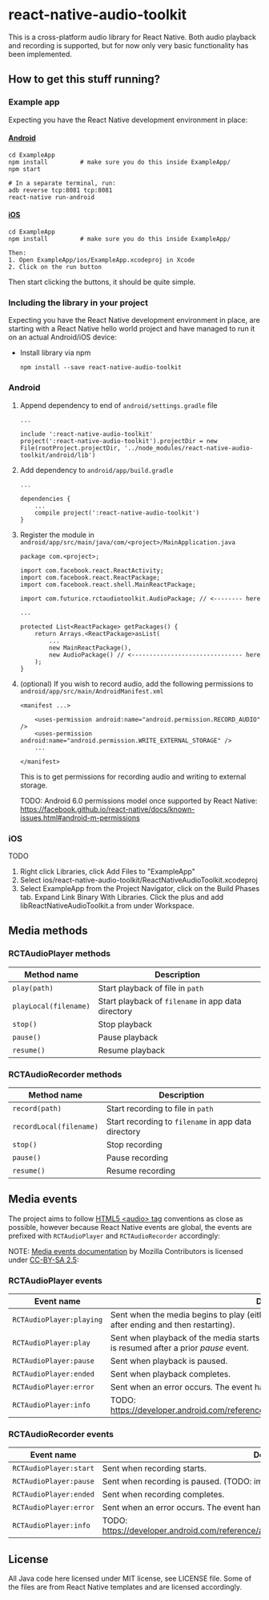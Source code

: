react-native-audio-toolkit
==========================

This is a cross-platform audio library for React Native. Both audio playback
and recording is supported, but for now only very basic functionality has been
implemented.

How to get this stuff running?
------------------------------

### Example app

Expecting you have the React Native development environment in place:

#### [Android](ExampleApp/index.android.js)

```
cd ExampleApp
npm install         # make sure you do this inside ExampleApp/
npm start

# In a separate terminal, run:
adb reverse tcp:8081 tcp:8081
react-native run-android
```

#### [iOS](ExampleApp/index.ios.js)

```
cd ExampleApp
npm install         # make sure you do this inside ExampleApp/

Then:
1. Open ExampleApp/ios/ExampleApp.xcodeproj in Xcode
2. Click on the run button
```

Then start clicking the buttons, it should be quite simple.

### Including the library in your project

Expecting you have the React Native development environment in place, are
starting with a React Native hello world project and have managed to run it on
an actual Android/iOS device:

* Install library via npm

    ```
    npm install --save react-native-audio-toolkit
    ```

### Android

1. Append dependency to end of `android/settings.gradle` file

    ```
    ...

    include ':react-native-audio-toolkit'
    project(':react-native-audio-toolkit').projectDir = new File(rootProject.projectDir, '../node_modules/react-native-audio-toolkit/android/lib')
    ```

2. Add dependency to `android/app/build.gradle`

    ```
    ...

    dependencies {
        ...
        compile project(':react-native-audio-toolkit')
    }
    ```

3. Register the module in `android/app/src/main/java/com/<project>/MainApplication.java`

    ```
    package com.<project>;

    import com.facebook.react.ReactActivity;
    import com.facebook.react.ReactPackage;
    import com.facebook.react.shell.MainReactPackage;

    import com.futurice.rctaudiotoolkit.AudioPackage; // <-------- here

    ...

    protected List<ReactPackage> getPackages() {
        return Arrays.<ReactPackage>asList(
            ...
            new MainReactPackage(),
            new AudioPackage() // <------------------------------- here
        );
    }
    ```

4. (optional) If you wish to record audio, add the following permissions to
   `android/app/src/main/AndroidManifest.xml`

    ```
    <manifest ...>

        <uses-permission android:name="android.permission.RECORD_AUDIO" />
        <uses-permission android:name="android.permission.WRITE_EXTERNAL_STORAGE" />
        ...

    </manifest>
    ```

    This is to get permissions for recording audio and writing to external storage.

    TODO: Android 6.0 permissions model once supported by React Native:
    https://facebook.github.io/react-native/docs/known-issues.html#android-m-permissions


### iOS

TODO

1. Right click Libraries, click Add Files to "ExampleApp"
2. Select ios/react-native-audio-toolkit/ReactNativeAudioToolkit.xcodeproj
3. Select ExampleApp from the Project Navigator, click on the Build Phases tab.
   Expand Link Binary With Libraries. Click the plus and add
   libReactNativeAudioToolkit.a from under Workspace.


Media methods
-------------

### RCTAudioPlayer methods

Method name                  | Description
-----------------------------|------------------------
`play(path)`                 | Start playback of file in `path`
`playLocal(filename)`        | Start playback of `filename` in app data directory
`stop()`                     | Stop playback
`pause()`                    | Pause playback
`resume()`                   | Resume playback

### RCTAudioRecorder methods

Method name                  | Description
-----------------------------|------------------------
`record(path)`               | Start recording to file in `path`
`recordLocal(filename)`      | Start recording to `filename` in app data directory
`stop()`                     | Stop recording
`pause()`                    | Pause recording
`resume()`                   | Resume recording

Media events
------------

The project aims to follow
[HTML5 \<audio\> tag](https://developer.mozilla.org/en/docs/Web/Guide/Events/Media_events)
conventions as close as possible, however because React Native events are global,
the events are prefixed with `RCTAudioPlayer` and `RCTAudioRecorder` accordingly:

NOTE: [Media events documentation](https://developer.mozilla.org/en/docs/Web/Guide/Events/Media_events) by
Mozilla Contributors is licensed under [CC-BY-SA 2.5](http://creativecommons.org/licenses/by-sa/2.5/):

### RCTAudioPlayer events

Event name                   | Description
-----------------------------|------------------------
`RCTAudioPlayer:playing`     | Sent when the media begins to play (either for the first time, after having been paused, or after ending and then restarting).
`RCTAudioPlayer:play`        | Sent when playback of the media starts after having been paused; that is, when playback is resumed after a prior *pause* event.
`RCTAudioPlayer:pause`       | Sent when playback is paused.
`RCTAudioPlayer:ended`       | Sent when playback completes.
`RCTAudioPlayer:error`       | Sent when an error occurs. The event handler is passed a string with a reason.
`RCTAudioPlayer:info`        | TODO: https://developer.android.com/reference/android/media/MediaPlayer.OnInfoListener.html

### RCTAudioRecorder events

Event name                   | Description
-----------------------------|------------------------
`RCTAudioPlayer:start`       | Sent when recording starts.
`RCTAudioPlayer:pause`       | Sent when recording is paused. (TODO: implement)
`RCTAudioPlayer:ended`       | Sent when recording completes.
`RCTAudioPlayer:error`       | Sent when an error occurs. The event handler is passed a string with a reason.
`RCTAudioPlayer:info`        | TODO: https://developer.android.com/reference/android/media/MediaRecorder.OnInfoListener.html

License
-------

All Java code here licensed under MIT license, see LICENSE file. Some of the
files are from React Native templates and are licensed accordingly.
